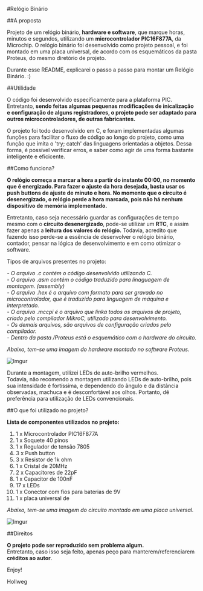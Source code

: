 #Relógio Binário

##A proposta

Projeto de um relógio binário, **hardware e software**, que marque horas, minutos e segundos, utilizando um **microcontrolador PIC16F877A**, da Microchip. O relógio binário foi desenvolvido como projeto pessoal, e foi montado em uma placa universal, de acordo com os esquemáticos da pasta Proteus, do mesmo diretório de projeto.

Durante esse README, explicarei o passo a passo para montar um Relógio Binário. :)

##Utilidade

O código foi desenvolvido especificamente para a plataforma PIC. Entretanto, **sendo feitas algumas pequenas modificações de inicalização e configuração de alguns registradores, o projeto pode ser adaptado para outros microcontroladores, de outras fabricantes.**

O projeto foi todo desenvolvido em C, e foram implementadas algumas funções para facilitar o fluxo de código ao longo do projeto, como uma função que imita o 'try; catch' das linguagens orientadas a objetos. Dessa forma, é possível verificar erros, e saber como agir de uma forma bastante inteligente e eficicente.

##Como funciona?

**O relógio começa a marcar a hora a partir do instante 00:00, no momento que é energizado. Para fazer o ajuste da hora desejada, basta usar os push buttons de ajuste de minuto e hora. No momento que o circuito é desenergizado, o relógio perde a hora marcada, pois não há nenhum dispositivo de memória implementado.**

Entretanto, caso seja necessário guardar as configurações de tempo mesmo com o **circuito desenergizado**, pode-se utilizar um **RTC**, e assim fazer apenas a **leitura dos valores do relógio.** Todavia, acredito que fazendo isso perde-se a essência de desenvolver o relógio binário, contador, pensar na lógica de desenvolvimento e em como otimizar o software.

Tipos de arquivos presentes no projeto:

*- O arquivo .c contém o código desenvolvido utilizando C.* </br>
*- O arquivo .asm contém o código traduzido para linaguagem de montagem. (assembly)* </br>
*- O arquivo .hex é o arquivo com formato para ser gravado no microcontrolador, que é traduzido para linguagem de máquina e interpretado.* </br>
*- O arquivo .mccpi é o arquivo que linka todos os arquivos de projeto, criado pelo compilador MikroC, utilizado para desenvolvimento.* </br>
*- Os demais arquivos, são arquivos de configuração criados pelo compilador.* </br>
*- Dentro da pasta /Proteus está o esquemático com o hardware do circuito.*

*Abaixo, tem-se uma imagem do hardware montado no software Proteus.*

![Imgur](http://i.imgur.com/rsIKPXu.png)

Durante a montagem, utilizei LEDs de auto-brilho vermelhos. </br>
Todavia, não recomendo a montagem utilizando LEDs de auto-brilho, pois sua intensidade é fortíssima, e dependendo do ângulo e da distância observadas, machuca e é desconfortável aos olhos. Portanto, dê preferência para utilização de LEDs convencionais.

##O que foi utilizado no projeto?

**Lista de componentes utilizados no projeto:**

1. 1 x Microcontrolador PIC16F877A <br>
2. 1 x Soquete 40 pinos </br>
3. 1 x Regulador de tensão 7805 </br>
4. 3 x Push button </br>
5. 3 x Resistor de 1k ohm </br>
6. 1 x Cristal de 20MHz  </br>
7. 2 x Capacitores de 22pF </br>
8. 1 x Capacitor de 100nF </br>
9. 17 x LEDs </br>
10. 1 x Conector com fios para baterias de 9V
11. 1 x placa universal de

*Abaixo, tem-se uma imagem do circuito montado em uma placa universal.*

![Imgur](http://i.imgur.com/iAL2RE6.jpg)

##Direitos

**O projeto pode ser reproduzido sem problema algum.** </br>
Entretanto, caso isso seja feito, apenas peço para manterem/referenciarem **créditos ao autor**.

Enjoy!

Hollweg

